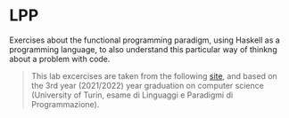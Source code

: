 # LPP
Exercises about the functional programming paradigm, using Haskell as a programming language, 
to also understand this particular way of thinkng about a problem with code.

> This lab excercises are taken from the following [site](https://boystrange.github.io/LPP/), 
and based on the 3rd year (2021/2022) year graduation on computer science (University of Turin, 
esame di Linguaggi e Paradigmi di Programmazione).



